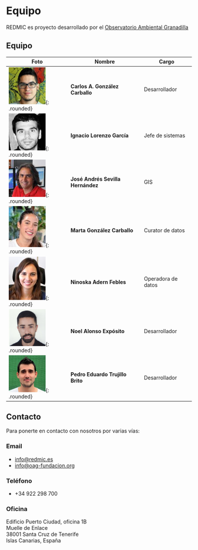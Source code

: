 # Equipo

REDMIC es proyecto desarrollado por el [Observatorio Ambiental Granadilla](http://www.oag-fundacion.org)

## Equipo

| Foto | Nombre                       | Cargo                   |
|------|------------------------------|-------------------------|
| ![carlos](images/carlos.png){: .rounded} | **Carlos A. González Carballo** | Desarrollador |
| ![nacho](images/nacho.jpg){: .rounded} | **Ignacio Lorenzo García** | Jefe de sistemas |
| ![jose_andres](images/jose_andres.jpg){: .rounded} | **José Andrés Sevilla Hernández** | GIS |
| ![marta](images/marta.jpg){: .rounded} | **Marta González Carballo** | Curator de datos |
| ![ninoska](images/ninoska.jpg){: .rounded} | **Ninoska Adern Febles** | Operadora de datos |
| ![noel](images/noel.png){: .rounded} | **Noel Alonso Expósito** | Desarrollador |
| ![pedro](images/pedro.png){: .rounded} | **Pedro Eduardo Trujillo Brito** | Desarrollador |

## Contacto
Para ponerte en contacto con nosotros por varias vías:

### Email
* <info@redmic.es>
* <info@oag-fundacion.org>

### Teléfono
* +34 922 298 700

### Oficina
Edificio Puerto Ciudad, oficina 1B  
Muelle de Enlace                    
38001 Santa Cruz de Tenerife        
Islas Canarias, España              
